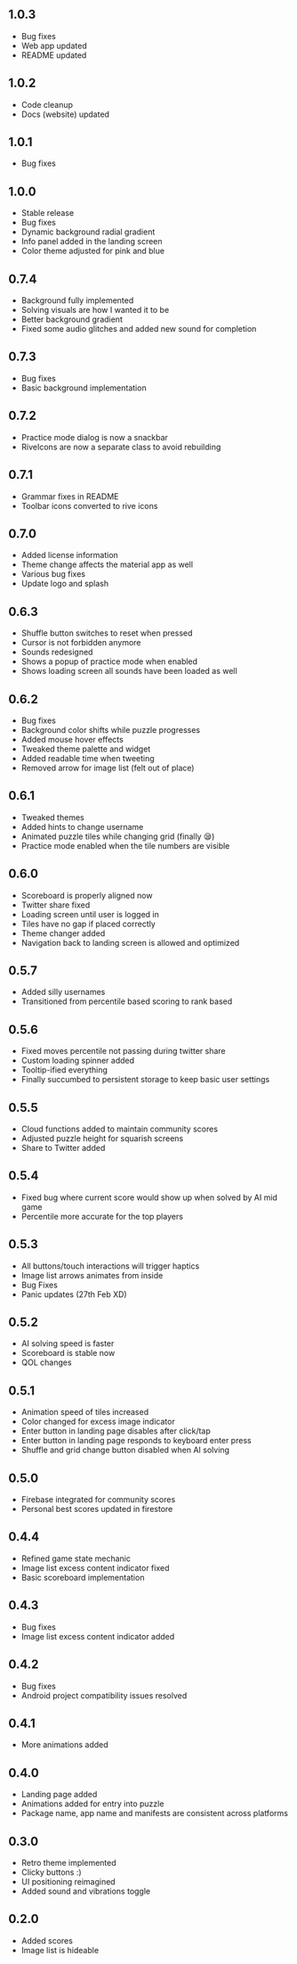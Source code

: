 ## 1.0.3

 - Bug fixes
 - Web app updated
 - README updated

## 1.0.2

 - Code cleanup
 - Docs (website) updated

## 1.0.1

 - Bug fixes

## 1.0.0

 - Stable release
 - Bug fixes
 - Dynamic background radial gradient
 - Info panel added in the landing screen
 - Color theme adjusted for pink and blue

## 0.7.4

 - Background fully implemented
 - Solving visuals are how I wanted it to be
 - Better background gradient
 - Fixed some audio glitches and added new sound for completion

## 0.7.3

 - Bug fixes
 - Basic background implementation

## 0.7.2

 - Practice mode dialog is now a snackbar
 - RiveIcons are now a separate class to avoid rebuilding

## 0.7.1

 - Grammar fixes in README
 - Toolbar icons converted to rive icons

## 0.7.0

 - Added license information
 - Theme change affects the material app as well
 - Various bug fixes
 - Update logo and splash

## 0.6.3

 - Shuffle button switches to reset when pressed
 - Cursor is not forbidden anymore
 - Sounds redesigned
 - Shows a popup of practice mode when enabled
 - Shows loading screen all sounds have been loaded as well

## 0.6.2

 - Bug fixes
 - Background color shifts while puzzle progresses
 - Added mouse hover effects
 - Tweaked theme palette and widget
 - Added readable time when tweeting
 - Removed arrow for image list (felt out of place)

## 0.6.1

 - Tweaked themes
 - Added hints to change username
 - Animated puzzle tiles while changing grid (finally 😪)
 - Practice mode enabled when the tile numbers are visible

## 0.6.0

 - Scoreboard is properly aligned now
 - Twitter share fixed
 - Loading screen until user is logged in
 - Tiles have no gap if placed correctly
 - Theme changer added
 - Navigation back to landing screen is allowed and optimized

## 0.5.7

 - Added silly usernames
 - Transitioned from percentile based scoring to rank based

## 0.5.6

 - Fixed moves percentile not passing during twitter share
 - Custom loading spinner added
 - Tooltip-ified everything
 - Finally succumbed to persistent storage to keep basic user settings

## 0.5.5

 - Cloud functions added to maintain community scores
 - Adjusted puzzle height for squarish screens
 - Share to Twitter added

## 0.5.4

 - Fixed bug where current score would show up when solved by AI mid game
 - Percentile more accurate for the top players
 
## 0.5.3

 - All buttons/touch interactions will trigger haptics
 - Image list arrows animates from inside
 - Bug Fixes
 - Panic updates (27th Feb XD)

## 0.5.2

 - AI solving speed is faster
 - Scoreboard is stable now
 - QOL changes

## 0.5.1

 - Animation speed of tiles increased
 - Color changed for excess image indicator
 - Enter button in landing page disables after click/tap
 - Enter button in landing page responds to keyboard enter press
 - Shuffle and grid change button disabled when AI solving

## 0.5.0

 - Firebase integrated for community scores
 - Personal best scores updated in firestore

## 0.4.4

 - Refined game state mechanic
 - Image list excess content indicator fixed
 - Basic scoreboard implementation

## 0.4.3

 - Bug fixes
 - Image list excess content indicator added

## 0.4.2

 - Bug fixes
 - Android project compatibility issues resolved

## 0.4.1

 - More animations added
 
 ## 0.4.0

 - Landing page added
 - Animations added for entry into puzzle
 - Package name, app name and manifests are consistent across platforms

## 0.3.0

 - Retro theme implemented
 - Clicky buttons :)
 - UI positioning reimagined
 - Added sound and vibrations toggle

## 0.2.0

 - Added scores
 - Image list is hideable